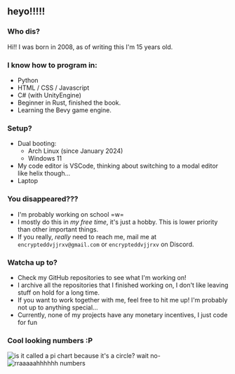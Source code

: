 ## heyo!!!!!

### Who dis?
Hi!! I was born in 2008, as of writing this I'm 15 years old.


### I know how to program in:
- Python
- HTML / CSS / Javascript
- C# (with UnityEngine)
- Beginner in Rust, finished the book.
- Learning the Bevy game engine.


### Setup?
- Dual booting:
  - Arch Linux (since January 2024)
  - Windows 11
- My code editor is VSCode, thinking about switching to a modal editor like helix though...
- Laptop


### You disappeared???
- I'm probably working on school =w=
- I mostly do this in *my free time*, it's just a hobby. This is lower priority than other important things.
- If you really, *really* need to reach me, mail me at `encrypteddvjjrxv@gmail.com` or `encrypteddvjjrxv` on Discord.  


### Watcha up to?
- Check my GitHub repositories to see what I'm working on!
- I archive all the repositories that I finished working on, I don't like leaving stuff on hold for a long time.
- If you want to work together with me, feel free to hit me up! I'm probably not up to anything special...
- Currently, none of my projects have any monetary incentives, I just code for fun


### Cool looking numbers :P
![is it called a pi chart because it's a circle? wait no-](https://github-readme-stats.vercel.app/api/top-langs/?username=spectralpixel&layout=pie&theme=dark&hide=HLSL,ShaderLab&include_orgs=true) ![rraaaaahhhhhh numbers](https://github-readme-stats.vercel.app/api?username=spectralpixel&show_icons=true&theme=dark&include_orgs=true)  


<!--

spectralpixel


**SpectralPixel/SpectralPixel** is a ✨ _special_ ✨ repository because its `README.md` (this file) appears on your GitHub profile.

Here are some ideas to get you started:

- 🔭 I’m currently working on ...
- 🌱 I’m currently learning ...
- 👯 I’m looking to collaborate on ...
- 🤔 I’m looking for help with ...
- 💬 Ask me about ...
- 📫 How to reach me: ...
- 😄 Pronouns: ...
- ⚡ Fun fact: ...
-->
